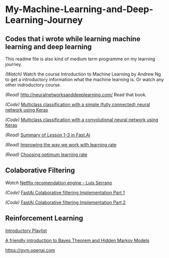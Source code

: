 # My-Machine-Learning-and-Deep-Learning-Journey
## Codes that i wrote while learning machine learning and deep learning
This readme file is also kind of medium term programme on my learning journey.

<i>(Watch)</i> Watch the course Introduction to Machine Learning by Andrew Ng to get a introductory information what the machine learning is. Or watch any other indroductory course.

<i>(Read)</i> http://neuralnetworksanddeeplearning.com/ Read that book.

<i>(Code)</i> <a href="https://github.com/mutcato/Keras_Animal_Classifier/tree/master/_SimpleNN">Multiclass classification with a simple (fully connected) neural network using Keras</a>
  
<i>(Code)</i> <a href="https://github.com/mutcato/Keras_Animal_Classifier/tree/master/_CNN">Multiclass classification with a convolutional neural network using Keras</a>

<i>(Read)</i> <a href="https://hackernoon.com/fast-ai-what-i-learned-from-lessons-1-3-b10f9958e3ff">Summary of Lesson 1-3 in Fast.Ai</a>

<i>(Read)</i> <a href="https://techburst.io/improving-the-way-we-work-with-learning-rate-5e99554f163b">Improwing the way we work with learning rate</a>

<i>(Read)</i> <a href="https://towardsdatascience.com/estimating-optimal-learning-rate-for-a-deep-neural-network-ce32f2556ce0">Choosing optimum learning rate</a>

## Colaborative Filtering

<i>Watch</i> <a href="https://www.youtube.com/watch?v=ZspR5PZemcs"> Netflix recomendation engine - Luis Serrano</a>

<i>(Code)</i> <a href="https://towardsdatascience.com/collaborative-filtering-and-embeddings-part-1-63b00b9739ce">FastAi Colaborative filtering Implementation Part 1</a>

<i>(Code)</i> <a href="https://towardsdatascience.com/collaborative-filtering-and-embeddings-part-2-919da17ecefb">FastAi Colaborative filtering Implementation Part 2</a>

## Reinforcement Learning
<a href="https://www.youtube.com/watch?v=6QMrNpFPVXA&list=PLXO45tsB95cIplu-fLMpUEEZTwrDNh6Ba&index=2">Introductory Playlist</a>

<a href="https://www.youtube.com/watch?v=kqSzLo9fenk&t=503s">A friendly introduction to Bayes Theorem and Hidden Markov Models</a>

https://gym.openai.com

